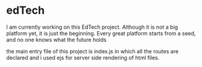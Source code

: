 # edTech

<!-- about this project -->


I am currently working on this EdTech project. Although it is not a big platform yet, it is just the beginning. Every great platform starts from a seed, and no one knows what the future holds


<!-- how to run this project -->

the main entry file of this  project is index.js in which all the routes are declared and i used  ejs  for server side rendering of html files. 
